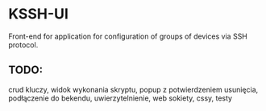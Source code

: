 # KSSH-UI
Front-end for application for configuration of groups of devices via SSH protocol.

## TODO:

crud kluczy, 
widok wykonania skryptu,
popup z potwierdzeniem usunięcia,
podłączenie do bekendu,
uwierzytelnienie,
web sokiety, 
cssy, 
testy
